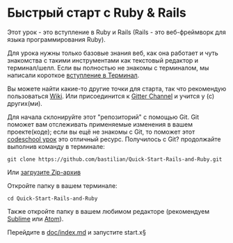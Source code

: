 # Быстрый старт с Ruby & Rails

Этот урок - это вступление в Ruby и Rails (Rails - это веб-фреймворк для языка программирования Ruby).

Для урока нужны только базовые знания веб, как она работает и чуть знакомства с такими инструментами как текстовый редактор и терминал/шелл. Если вы полностью не знакомы с терминалом, мы написали короткое [вступление в Терминал](https://github.com/bastilian/Quick-Start-Rails-and-Ruby/wiki/Introduction-to-the-terminal).

Вы можете найти какие-то другие точки для старта, так что рекомендую пользоваться [Wiki](https://github.com/bastilian/Rails-Workshop_Todo-App/wiki). Или присоединится к [Gitter Channel](https://gitter.im/bastilian/Quick-Start-Rails-and-Ruby) и учится у (с) других(ми).

Для начала склонируйте этот "репозиторий" с помощью Git. Git поможет вам отслеживать применяемые изменения в вашем проекте(коде); если вы ещё не знакомы с Git, то поможет этот [codeschool урок](https://www.codeschool.com/courses/try-git) это отличный ресурс. Получилось с Git? продолжайте выполнив команду в терминале:

```
git clone https://github.com/bastilian/Quick-Start-Rails-and-Ruby.git
```

Или [загрузите Zip-архив](https://github.com/bastilian/Quick-Start-Rails-and-Ruby/archive/master.zip)

Откройте папку в вашем терминале:

```
cd Quick-Start-Rails-and-Ruby
```

Также откройте папку в вашем любимом редакторе (рекомендуем [Sublime](http://www.sublimetext.com/2) или [Atom](https://atom.io/)).

Перейдите в [doc/index.md](doc/index.md) и запустите start.x§
